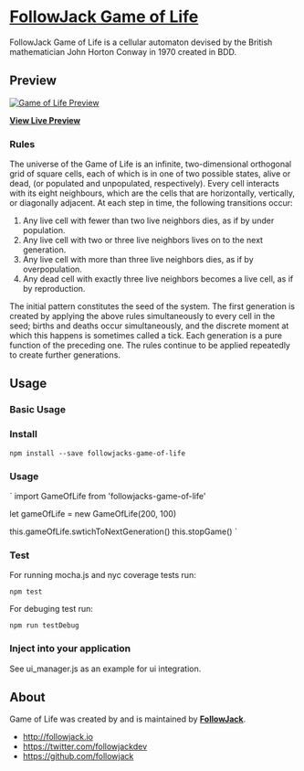 # [FollowJack Game of Life](https://followjack.io/game_of_life)

FollowJack Game of Life is a cellular automaton devised by the British mathematician John Horton Conway in 1970 created in BDD.

## Preview

[![Game of Life Preview](https://github.com/FollowJack/bootcamp/tree/master/game_of_life/docs/game_of_life.png)](http://followjack.io/game_of_life)

**[View Live Preview](http://followjack.io/game_of_life)**


### Rules

The universe of the Game of Life is an infinite, two-dimensional orthogonal grid of square cells, each of which is in one of two possible states, alive or dead, (or populated and unpopulated, respectively). Every cell interacts with its eight neighbours, which are the cells that are horizontally, vertically, or diagonally adjacent. At each step in time, the following transitions occur:   

1. Any live cell with fewer than two live neighbors dies, as if by under population.
2. Any live cell with two or three live neighbors lives on to the next generation.
3. Any live cell with more than three live neighbors dies, as if by overpopulation.
4. Any dead cell with exactly three live neighbors becomes a live cell, as if by reproduction.

The initial pattern constitutes the seed of the system. The first generation is created by applying the above rules simultaneously to every cell in the seed; births and deaths occur simultaneously, and the discrete moment at which this happens is sometimes called a tick. Each generation is a pure function of the preceding one. The rules continue to be applied repeatedly to create further generations.

## Usage

### Basic Usage

### Install

 `npm install --save followjacks-game-of-life`
 
### Usage

`
import GameOfLife from 'followjacks-game-of-life'   

let gameOfLife = new GameOfLife(200, 100)

this.gameOfLife.swtichToNextGeneration()
this.stopGame()
`

### Test

For running mocha.js and nyc coverage tests run:   

 `npm test`

For debuging test run:

 `npm run testDebug`

### Inject into your application

See ui_manager.js as an example for ui integration.


## About

Game of Life was created by and is maintained by **[FollowJack](http://followjack.io/)**.

* http://followjack.io
* https://twitter.com/followjackdev
* https://github.com/followjack
